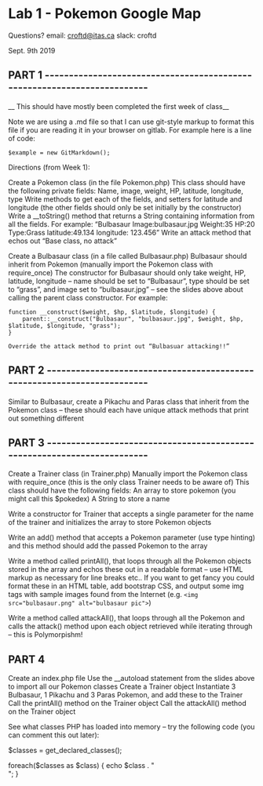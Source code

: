 # Lab 1 - Pokemon Google Map

Questions? 
email: croftd@itas.ca 
slack: croftd

Sept. 9th 2019

## PART 1 ------------------------------------------------------------------------
__ This should have mostly been completed the first week of class__

Note we are using a .md file so that I can use git-style markup to format this file if you are reading it in your browser on gitlab. For example here is a line of code:

```
$example = new GitMarkdown();
```
Directions (from Week 1): 

Create a Pokemon class (in the file Pokemon.php)
	This class should have the following private fields:
			Name, image, weight, HP, latitude, longitude, type
	Write methods to get each of the fields, and setters for latitude and longitude (the other fields should only be set initially by the constructor)
	Write a __toString() method that returns a String containing information from all the fields. For example:
	“Bulbasaur Image:bulbasaur.jpg Weight:35 HP:20 Type:Grass latitude:49.134 longitude: 123.456”
	Write an attack method that echos out “Base class, no attack”

Create a Bulbasaur class (in a file called Bulbasaur.php)
	Bulbasaur should inherit from Pokemon (manually import the Pokemon class with require_once)
	The constructor for Bulbasaur should only take weight, HP, latitude, longitude – name should be set to “Bulbasaur”, type should be set to “grass”, and image set to “bulbasaur.jpg” – see the slides above about calling the parent class constructor. For example:

 	function __construct($weight, $hp, $latitude, $longitude) {
        parent::__construct("Bulbasaur", "bulbasaur.jpg", $weight, $hp, $latitude, $longitude, "grass");
    }

	Override the attack method to print out “Bulbasuar attacking!!”

## PART 2 ------------------------------------------------------------------------

Similar to Bulbasaur, create a Pikachu and Paras class that inherit from the Pokemon class – these should each have unique attack methods that print out something different

## PART 3 ------------------------------------------------------------------------

Create a Trainer class (in Trainer.php)
Manually import the Pokemon class with require_once (this is the only class Trainer needs to be aware of)
This class should have the following fields:
	An array to store pokemon (you might call this $pokedex)
	A String to store a name

Write a constructor for Trainer that accepts a single parameter for the name of the trainer and initializes the array to store Pokemon objects

Write an add() method that accepts a Pokemon parameter (use type hinting) and this method should add the passed Pokemon to the array

Write a method called printAll(), that loops through all the Pokemon objects stored in the array and echos these out in a readable format – use HTML markup as necessary for line breaks etc.. If you want to get fancy you could format these in an HTML table, add bootstrap CSS, and output some img tags with sample images found from the Internet (e.g. ```<img src="bulbasaur.png" alt="bulbasaur pic">```)

Write a method called attackAll(), that loops through all the Pokemon and calls the attack() method upon each object retrieved while iterating through – this is Polymorpishm!


## PART 4

Create an index.php file
Use the __autoload statement from the slides above to import all our Pokemon classes
Create a Trainer object
Instantiate 3 Bulbasaur, 1 Pikachu and 3 Paras Pokemon, and add these to the Trainer
Call the printAll() method on the Trainer object
Call the attackAll() method on the Trainer object

See what classes PHP has loaded into memory – try the following code (you can comment this out later):

$classes = get_declared_classes(); 

foreach($classes as $class) {
  echo $class . "<br>";
}
